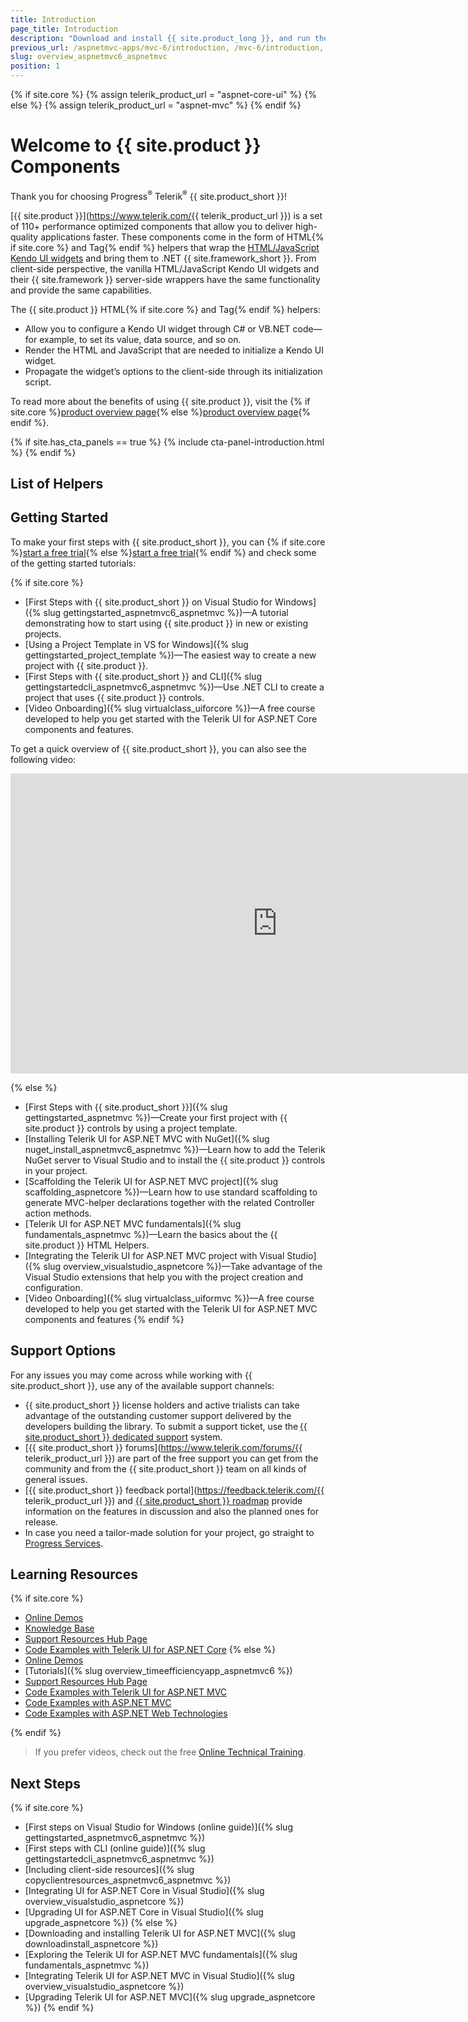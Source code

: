 ```yaml
---
title: Introduction
page_title: Introduction
description: "Download and install {{ site.product_long }}, and run the sample application."
previous_url: /aspnetmvc-apps/mvc-6/introduction, /mvc-6/introduction, /getting-started/kendo-ui-vs-mvc-wrappers
slug: overview_aspnetmvc6_aspnetmvc
position: 1
---
```

{% if site.core %}
    {% assign telerik_product_url = "aspnet-core-ui" %}
{% else %}
    {% assign telerik_product_url = "aspnet-mvc" %}
{% endif %}

# Welcome to {{ site.product }} Components

Thank you for choosing Progress<sup>®</sup> Telerik<sup>®</sup> {{ site.product_short }}!

[{{ site.product }}](https://www.telerik.com/{{ telerik_product_url }}) is a set of 110+ performance optimized components that allow you to deliver high-quality applications faster. These components come in the form of HTML{% if site.core %} and Tag{% endif %} helpers that wrap the [HTML/JavaScript Kendo UI widgets](https://docs.telerik.com/kendo-ui/introduction) and bring them to .NET {{ site.framework_short }}. From client-side perspective, the vanilla HTML/JavaScript Kendo UI widgets and their {{ site.framework }} server-side wrappers have the same functionality and provide the same capabilities.


The {{ site.product }} HTML{% if site.core %} and Tag{% endif %} helpers:
* Allow you to configure a Kendo UI widget through C# or VB.NET code&mdash;for example, to set its value, data source, and so on.
* Render the HTML and JavaScript that are needed to initialize a Kendo UI widget.
* Propagate the widget’s options to the client-side through its initialization script.

To read more about the benefits of using {{ site.product }}, visit the {% if site.core %}<a href="https://www.telerik.com/aspnet-core-ui" target="_blank">product overview page</a>{% else %}<a href="https://www.telerik.com/aspnet-mvc" target="_blank">product overview page</a>{% endif %}.

{% if site.has_cta_panels == true %}
{% include cta-panel-introduction.html %}
{% endif %}

## List of Helpers

<IntroTable>
   <IntroTableColumn>
      <IntroTableSection title="Barcodes">
         <IntroTableAnchor title="BarCode" href="slug:overview_barcodehelper_aspnetcore"></IntroTableAnchor>
         <IntroTableAnchor title="QRCode" href="slug:overview_qrcodehelper_aspnetcore"></IntroTableAnchor>
      </IntroTableSection>
      <IntroTableSection title="Chart Wizard">
         <IntroTableAnchor title="Chart Wizard" href="slug:htmlhelpers_overview_chartwizard"></IntroTableAnchor>
      </IntroTableSection>
      <IntroTableSection title="Charts">
         <IntroTableAnchor title="Chart" href="slug:htmlhelpers_charts_aspnetcore"></IntroTableAnchor>
         <IntroTableAnchor title="HeatMap" href="slug:overview_heatmaphelper_aspnetcore"></IntroTableAnchor>
         <IntroTableAnchor title="Sparkline" href="slug:overview_sparklineshelper_aspnetcore"></IntroTableAnchor>
         <IntroTableAnchor title="StockChart" href="slug:overview_stockcharthelper_aspnetcore"></IntroTableAnchor>
         <IntroTableAnchor title="TreeMap" href="slug:overview_treemaphelper_aspnetcore"></IntroTableAnchor>
      </IntroTableSection>
      <IntroTableSection title="Conversational UI">
         <IntroTableAnchor title="AIPrompt" href="slug:htmlhelpers_overview_aiprompt"></IntroTableAnchor>
         <IntroTableAnchor title="Chat" href="slug:htmlhelpers_chat_aspnetcore"></IntroTableAnchor>
      </IntroTableSection>
      <IntroTableSection title="Data Source">
         <IntroTableAnchor title="DataSource" href="slug:htmlhelpers_datasource_aspnetcore"></IntroTableAnchor>
      </IntroTableSection>
      <IntroTableSection title="Data Management">
         <IntroTableAnchor title="FileManager" href="slug:htmlhelpers_filemanager_aspnetcore_overview"></IntroTableAnchor>
         <IntroTableAnchor title="Filter" href="slug:htmlhelpers_filter_aspnetcore_overview"></IntroTableAnchor>
         <IntroTableAnchor title="Grid" href="slug:htmlhelpers_grid_aspnetcore_overview"></IntroTableAnchor>
         <IntroTableAnchor title="ListView" href="slug:htmlhelpers_listview_aspnetcore"></IntroTableAnchor>
         <IntroTableAnchor title="Pager" href="slug:htmlhelpers_pager_aspnet_overview"></IntroTableAnchor>
         <IntroTableAnchor title="PivotGrid" href="slug:overview_pivotgridhelper_aspnetcore"></IntroTableAnchor>
         <IntroTableAnchor title="PivotGridV2" href="slug:overview_pivotgridhelperv2_aspnetcore"></IntroTableAnchor>
         <IntroTableAnchor title="PropertyGrid" href="slug:htmlhelpers_overview_propertygrid"></IntroTableAnchor>
         <IntroTableAnchor title="Spreadsheet" href="slug:htmlhelpers_spreadsheet_aspnetcore"></IntroTableAnchor>
         <IntroTableAnchor title="TaskBoard" href="slug:htmlhelpers_taskboard_aspnetcore_overview"></IntroTableAnchor>
         <IntroTableAnchor title="TreeList" href="slug:htmlhelpers_treelist_aspnetcore"></IntroTableAnchor>
      </IntroTableSection>
      <IntroTableSection title="Diagrams and Maps">
         <IntroTableAnchor title="Diagram" href="slug:htmlhelpers_diagram_aspnetcore"></IntroTableAnchor>
         <IntroTableAnchor title="Map" href="slug:htmlhelpers_map_aspnetcore"></IntroTableAnchor>
         <IntroTableAnchor title="OrgChart" href="slug:htmlhelpers_orgchart_aspnetcore"></IntroTableAnchor>
      </IntroTableSection>
   </IntroTableColumn>
   <IntroTableColumn>
      <IntroTableSection title="Editors">
         <IntroTableAnchor title="AutoComplete" href="slug:htmlhelpers_autocomplete_aspnetcore"></IntroTableAnchor>
         <IntroTableAnchor title="Captcha" href="slug:htmlhelpers_captcha_overview"></IntroTableAnchor>
         <IntroTableAnchor title="CheckBox" href="slug:htmlhelpers_checkbox_aspnetcore_overview"></IntroTableAnchor>
         <IntroTableAnchor title="CheckBoxGroup" href="slug:htmlhelpers_checkboxgroup_aspnetcore_overview"></IntroTableAnchor>
         <IntroTableAnchor title="ColorGradient" href="slug:htmlhelpers_overview_colorgradient"></IntroTableAnchor>
         <IntroTableAnchor title="ColorPalette" href="slug:overview_colorpalettehelper_aspnetcore"></IntroTableAnchor>
         <IntroTableAnchor title="ColorPicker" href="slug:overview_colorpickerhelper_aspnetcore"></IntroTableAnchor>
         <IntroTableAnchor title="ComboBox" href="slug:htmlhelpers_combobox_aspnetcore"></IntroTableAnchor>
         <IntroTableAnchor title="DateInput" href="slug:htmlhelpers_dateinput_aspnetcore"></IntroTableAnchor>
         <IntroTableAnchor title="DatePicker" href="slug:htmlhelpers_datepicker_aspnetcore"></IntroTableAnchor>
         <IntroTableAnchor title="DateRangePicker" href="slug:htmlhelpers_daterangepicker_aspnetcore"></IntroTableAnchor>
         <IntroTableAnchor title="DateTimePicker" href="slug:htmlhelpers_datetimepicker_aspnetcore"></IntroTableAnchor>
         <IntroTableAnchor title="DropDownList" href="slug:htmlhelpers_dropdownlist_aspnetcore"></IntroTableAnchor>
         <IntroTableAnchor title="DropDownTree" href="slug:htmlhelpers_dropdowntree_aspnetcore"></IntroTableAnchor>
         <IntroTableAnchor title="Editor" href="slug:htmlhelpers_editor_aspnetcore"></IntroTableAnchor>
         <IntroTableAnchor title="FlatColorPicker" href="slug:overview_flatcolorpickerhelper_aspnetcore"></IntroTableAnchor>
         <IntroTableAnchor title="ImageEditor" href="slug:htmlhelpers_imageeditor_aspnetcore"></IntroTableAnchor>
         <IntroTableAnchor title="ListBox" href="slug:htmlhelpers_listbox_aspnetcore"></IntroTableAnchor>
         <IntroTableAnchor title="MaskedTextBox" href="slug:htmlhelpers_maskedtextbox_aspnetcore"></IntroTableAnchor>
         <IntroTableAnchor title="MultiColumnComboBox" href="slug:htmlhelpers_multicolumncombobox_aspnetcore"></IntroTableAnchor>
         <IntroTableAnchor title="MultiSelect" href="slug:htmlhelpers_multiselect_aspnetcore"></IntroTableAnchor>
         <IntroTableAnchor title="NumericTextBox" href="slug:htmlhelpers_numerictextbox_aspnetcore"></IntroTableAnchor>
         <IntroTableAnchor title="OTP Input" href="slug:overview_otpinputhelper"></IntroTableAnchor>
         <IntroTableAnchor title="RadioButton" href="slug:htmlhelpers_radiobutton_aspnetcore"></IntroTableAnchor>
         <IntroTableAnchor title="RadioGroup" href="slug:htmlhelpers_radiogroup_aspnetcore_overview"></IntroTableAnchor>
         <IntroTableAnchor title="Rating" href="slug:htmlhelpers_rating_aspnetcore_overview"></IntroTableAnchor>
         <IntroTableAnchor title="Signature" href="slug:overview_telerikui_signature_component"></IntroTableAnchor>
         <IntroTableAnchor title="Slider" href="slug:overview_sliderhelper_aspnetcore"></IntroTableAnchor>
         <IntroTableAnchor title="Switch" href="slug:overview_switchhelper_aspnetcore"></IntroTableAnchor>
         <IntroTableAnchor title="TextArea" href="slug:htmlhelpers_overview_textarea"></IntroTableAnchor>
         <IntroTableAnchor title="TextBox" href="slug:htmlhelpers_overview_textbox"></IntroTableAnchor>
         <IntroTableAnchor title="TimeDurationPicker" href="slug:htmlhelpers_timedurationpickerhelper_overview"></IntroTableAnchor>
         <IntroTableAnchor title="TimePicker" href="slug:overview_timepickerhelper_aspnetcore"></IntroTableAnchor>
         <IntroTableAnchor title="Upload" href="slug:htmlhelpers_upload_aspnetcore"></IntroTableAnchor>
         <IntroTableAnchor title="Validator Demos" href="https://demos.telerik.com/{{ site.platform }}/validator"></IntroTableAnchor>
      </IntroTableSection>
   </IntroTableColumn>
   <IntroTableColumn>
      <IntroTableSection title="Gauges">
         <IntroTableAnchor title="ArcGauge" href="slug:overview_arcgaugehelper_aspnetcore"></IntroTableAnchor>
         <IntroTableAnchor title="CircularGauge" href="slug:overview_circulargaugehelper_aspnetcore"></IntroTableAnchor>
         <IntroTableAnchor title="LinearGauge" href="slug:overview_lineargaugehelper_aspnetcore"></IntroTableAnchor>
         <IntroTableAnchor title="RadialGauge" href="slug:overview_radialgaugehelper_aspnetcore"></IntroTableAnchor>
      </IntroTableSection>
      <IntroTableSection title="Interactivity and UX">
         <IntroTableAnchor title="Circular ProgressBar" href="slug:htmlhelpers_circular_progressbar_aspnetcore"></IntroTableAnchor>
         <IntroTableAnchor title="Loader" href="slug:htmlhelpers_loader_aspnetcore_overview"></IntroTableAnchor>
         <IntroTableAnchor title="ProgressBar" href="slug:htmlhelpers_progressbar_aspnetcore"></IntroTableAnchor>
         <IntroTableAnchor title="SkeletonContainer" href="slug:htmlhelpers_skeletoncontainer_aspnetcore_overview"></IntroTableAnchor>
         <IntroTableAnchor title="Sortable" href="slug:htmlhelpers_sortable_aspnetcore"></IntroTableAnchor>
      </IntroTableSection>
      <IntroTableSection title="Layout">
         <IntroTableAnchor title="Avatar" href="slug:overview_avatarhelper_aspnetcore"></IntroTableAnchor>
         <IntroTableAnchor title="Badge" href="slug:overview_badgehelper_aspnetcore"></IntroTableAnchor>
         <IntroTableAnchor title="Cards" href="slug:cards_aspnetmvc6_aspnetmvc"></IntroTableAnchor>
         <IntroTableAnchor title="Dialog" href="slug:overview_dialoghelper_aspnetcore"></IntroTableAnchor>
         <IntroTableAnchor title="DockManager" href="slug:overview_dockmanagerhelper_aspnetcore"></IntroTableAnchor>
         <IntroTableAnchor title="ExpansionPanel" href="slug:htmlhelpers_expansionpanel_aspnetcore"></IntroTableAnchor>
         <IntroTableAnchor title="Form" href="slug:htmlhelpers_form_aspnetcore_overview"></IntroTableAnchor>
         <IntroTableAnchor title="GridLayout" href="slug:htmlhelpers_aspnet_gridlayout_overview"></IntroTableAnchor>
         <IntroTableAnchor title="Notification" href="slug:htmlhelpers_notification_aspnetcore"></IntroTableAnchor>
         <IntroTableAnchor title="PopOver" href="slug:htmlhelpers_overview_popover"></IntroTableAnchor>
         <IntroTableAnchor title="Responsive Panel" href="slug:htmlhelpers_responsivepanel_aspnetcore"></IntroTableAnchor>
         <IntroTableAnchor title="Splitter" href="slug:htmlhelpers_splitter_aspnetcore"></IntroTableAnchor>
         <IntroTableAnchor title="StackLayout" href="slug:htmlhelpers_aspnet_stacklayout_overview"></IntroTableAnchor>
         <IntroTableAnchor title="TileLayout" href="slug:htmlhelpers_aspnet_tilelayout_overview"></IntroTableAnchor>
         <IntroTableAnchor title="Tooltip" href="slug:htmlhelpers_tooltip_aspnetcore"></IntroTableAnchor>
         <IntroTableAnchor title="Window" href="slug:htmlhelpers_window_aspnetcore"></IntroTableAnchor>
      </IntroTableSection>
      <IntroTableSection title="Media">
         <IntroTableAnchor title="MediaPLayer" href="slug:htmlhelpers_mediaplayer_aspnetcore"></IntroTableAnchor>
         <IntroTableAnchor title="ScrollView" href="slug:htmlhelpers_scrollview_aspnetcore"></IntroTableAnchor>
      </IntroTableSection>
   </IntroTableColumn>
   <IntroTableColumn>
      <IntroTableSection title="Navigation">
         <IntroTableAnchor title="ActionSheet" href="slug:htmlhelpers_actionsheet_aspnetcore"></IntroTableAnchor>
         <IntroTableAnchor title="AppBar" href="slug:htmlhelpers_appbar_aspnetcore_overview"></IntroTableAnchor>
         <IntroTableAnchor title="BottomNavigation" href="slug:htmlhelpers_bottomnavigation_aspnetcore"></IntroTableAnchor>
         <IntroTableAnchor title="Breadcrumb" href="slug:htmlhelpers_breadcrumb_aspnetcore_overview"></IntroTableAnchor>
         <IntroTableAnchor title="Button" href="slug:htmlhelpers_button_aspnetcore"></IntroTableAnchor>
         <IntroTableAnchor title="ButtonGroup" href="slug:htmlhelpers_buttongroup_aspnetcore"></IntroTableAnchor>
         <IntroTableAnchor title="Chip" href="slug:htmlhelpers_chip_aspnetcore_overview"></IntroTableAnchor>
         <IntroTableAnchor title="ChipList" href="slug:htmlhelpers_chiplist_aspnetcore_overview"></IntroTableAnchor>
         <IntroTableAnchor title="Drawer" href="slug:htmlhelpers_drawer_aspnetcore"></IntroTableAnchor>
         <IntroTableAnchor title="DropDownButton" href="slug:htmlhelpers_dropdownbutton_aspnetcore"></IntroTableAnchor>
         <IntroTableAnchor title="FloatingActionButton" href="slug:htmlhelpers_floatingactionbutton_aspnetcore"></IntroTableAnchor>
         <IntroTableAnchor title="Menu" href="slug:htmlhelpers_menu_aspnetcore"></IntroTableAnchor>
         <IntroTableAnchor title="PanelBar" href="slug:htmlhelpers_panelbar_aspnetcore"></IntroTableAnchor>
         <IntroTableAnchor title="SplitButton" href="slug:htmlhelpers_splitbutton_aspnetcore"></IntroTableAnchor>
         <IntroTableAnchor title="Stepper" href="slug:htmlhelpers_stepper_aspnetcore_overview"></IntroTableAnchor>
         <IntroTableAnchor title="TabStrip" href="slug:htmlhelpers_tabstrip_aspnetcore"></IntroTableAnchor>
         <IntroTableAnchor title="Timeline" href="slug:overview_htmlhelpers_timeline_aspnetcore"></IntroTableAnchor>
         <IntroTableAnchor title="ToolBar" href="slug:htmlhelpers_toolbar_aspnetcore"></IntroTableAnchor>
         <IntroTableAnchor title="TreeView" href="slug:htmlhelpers_treeview_aspnetcore"></IntroTableAnchor>
         <IntroTableAnchor title="Wizard" href="slug:htmlhelpers_wizard_aspnetcore_overview"></IntroTableAnchor>
      </IntroTableSection>
      <IntroTableSection title="PDF">
         <IntroTableAnchor title="PDFViewer" href="slug:htmlhelpers_pdfviewer_aspnetcore"></IntroTableAnchor>
      </IntroTableSection>
      <IntroTableSection title="Scheduling">
         <IntroTableAnchor title="Calendar" href="slug:htmlhelpers_overview_calendarhelper_aspnetcore"></IntroTableAnchor>
         <IntroTableAnchor title="Gantt" href="slug:htmlhelpers_gantt_aspnetcore"></IntroTableAnchor>
         <IntroTableAnchor title="MultiViewCalendar" href="slug:overview_multiviewcalendar_htmlhelper_aspnetcore"></IntroTableAnchor>
         <IntroTableAnchor title="Scheduler" href="slug:htmlhelpers_scheduler_aspnetcore"></IntroTableAnchor>
      </IntroTableSection>
      <IntroTableSection title="Template">
         <IntroTableAnchor title="Template" href="slug:htmlhelpers_overview_template"></IntroTableAnchor>
      </IntroTableSection>
   </IntroTableColumn>
   <IntroTableColumn>
      <IntroTableSection title="Document Processing">
         <IntroTableAnchor title="PdfProcessing" href="https://docs.telerik.com/devtools/document-processing/libraries/radpdfprocessing/overview"></IntroTableAnchor>
         <IntroTableAnchor title="SpreadProcessing" href="https://docs.telerik.com/devtools/document-processing/libraries/radspreadprocessing/overview"></IntroTableAnchor>
         <IntroTableAnchor title="SpreadStreamProcessing" href="https://docs.telerik.com/devtools/document-processing/libraries/radspreadstreamprocessing/overview"></IntroTableAnchor>
         <IntroTableAnchor title="WordsProcessing" href="https://docs.telerik.com/devtools/document-processing/libraries/radwordsprocessing/overview"></IntroTableAnchor>
         <IntroTableAnchor title="ZipLibrary" href="https://docs.telerik.com/devtools/document-processing/libraries/radziplibrary/overview"></IntroTableAnchor>
      </IntroTableSection>
   </IntroTableColumn>
 </IntroTable>

## Getting Started

To make your first steps with {{ site.product_short }}, you can {% if site.core %}<a href="https://www.telerik.com/aspnet-core-ui" target="_blank">start a free trial</a>{% else %}<a href="https://www.telerik.com/aspnet-mvc" target="_blank">start a free trial</a>{% endif %} and check some of the getting started tutorials:

{% if site.core %}
* [First Steps with {{ site.product_short }} on Visual Studio for Windows]({% slug gettingstarted_aspnetmvc6_aspnetmvc %})&mdash;A tutorial demonstrating how to start using {{ site.product }} in new or existing projects.
* [Using a Project Template in VS for Windows]({% slug gettingstarted_project_template %})&mdash;The easiest way to create a new project with {{ site.product }}.
* [First Steps with {{ site.product_short }} and CLI]({% slug gettingstartedcli_aspnetmvc6_aspnetmvc %})&mdash;Use .NET CLI to create a project that uses {{ site.product }} controls.
* [Video Onboarding]({% slug virtualclass_uiforcore %})&mdash;A free course developed to help you get started with the Telerik UI for ASP.NET Core components and features.

To get a quick overview of  {{ site.product_short }}, you can also see the following video:

<iframe width="853" height="480" src="https://www.youtube.com/embed/jAOZY9TZi78?list=PLvmaC-XMqeBaHWzU1zyFgaNi2pcuix6Ps" frameborder="0" allow="accelerometer; autoplay; encrypted-media; gyroscope; picture-in-picture" allowfullscreen></iframe>

{% else %}
* [First Steps with {{ site.product_short }}]({% slug gettingstarted_aspnetmvc %})&mdash;Create your first project with {{ site.product }} controls by using a project template.
* [Installing Telerik UI for ASP.NET MVC with NuGet]({% slug nuget_install_aspnetmvc6_aspnetmvc %})&mdash;Learn how to add the Telerik NuGet server to Visual Studio and to install the {{ site.product }} controls in your project.
* [Scaffolding the Telerik UI for ASP.NET MVC project]({% slug scaffolding_aspnetcore %})&mdash;Learn how to use standard scaffolding to generate MVC-helper declarations together with the related Controller action methods.
* [Telerik UI for ASP.NET MVC fundamentals]({% slug fundamentals_aspnetmvc %})&mdash;Learn the basics about the {{ site.product }} HTML Helpers.
* [Integrating the Telerik UI for ASP.NET MVC project with Visual Studio]({% slug overview_visualstudio_aspnetcore %})&mdash;Take advantage of the Visual Studio extensions that help you with the project creation and configuration.
* [Video Onboarding]({% slug virtualclass_uiformvc %})&mdash;A free course developed to help you get started with the Telerik UI for ASP.NET MVC components and features
{% endif %}

## Support Options

For any issues you may come across while working with {{ site.product_short }}, use any of the available support channels:

* {{ site.product_short }} license holders and active trialists can take advantage of the outstanding customer support delivered by the developers building the library. To submit a support ticket, use the [{{ site.product_short }} dedicated support](https://www.telerik.com/account/support-tickets/) system.
* [{{ site.product_short }} forums](https://www.telerik.com/forums/{{ telerik_product_url }}) are part of the free support you can get from the community and from the {{ site.product_short }} team on all kinds of general issues.
* [{{ site.product_short }} feedback portal](https://feedback.telerik.com/{{ telerik_product_url }}) and [{{ site.product_short }} roadmap](https://www.telerik.com/support/whats-new/kendo-ui/roadmap) provide information on the features in discussion and also the planned ones for release.
* In case you need a tailor-made solution for your project, go straight to [Progress Services](https://www.progress.com/services).

## Learning Resources

{% if site.core %}
* [Online Demos](https://demos.telerik.com/aspnet-core/)
* [Knowledge Base](https://docs.telerik.com/aspnet-core/knowledge-base.html)
* [Support Resources Hub Page](https://www.telerik.com/support/aspnet-core)
* [Code Examples with Telerik UI for ASP.NET Core](https://github.com/telerik/ui-for-aspnet-core-examples)
{% else %}
* [Online Demos](https://demos.telerik.com/aspnet-mvc/)
* [Tutorials]({% slug overview_timeefficiencyapp_aspnetmvc6 %})
* [Support Resources Hub Page](https://www.telerik.com/support/aspnet-mvc)
* [Code Examples with Telerik UI for ASP.NET MVC](https://github.com/telerik/ui-for-aspnet-mvc-examples)
* [Code Examples with ASP.NET MVC](https://github.com/telerik/kendo-examples-asp-net-mvc)
* [Code Examples with ASP.NET Web Technologies](https://github.com/telerik/kendo-examples-asp-net)

{% endif %}

>If you prefer videos, check out the free [Online Technical Training](https://docs.telerik.com/{{site.platform}}/virtual-classroom).

## Next Steps

{% if site.core %}
* [First steps on Visual Studio for Windows (online guide)]({% slug gettingstarted_aspnetmvc6_aspnetmvc %})
* [First steps with CLI (online guide)]({% slug gettingstartedcli_aspnetmvc6_aspnetmvc %})
* [Including client-side resources]({% slug copyclientresources_aspnetmvc6_aspnetmvc %})
* [Integrating UI for ASP.NET Core in Visual Studio]({% slug overview_visualstudio_aspnetcore %})
* [Upgrading UI for ASP.NET Core in Visual Studio]({% slug upgrade_aspnetcore %})
{% else %}
* [Downloading and installing Telerik UI for ASP.NET MVC]({% slug downloadinstall_aspnetcore %})
* [Exploring the Telerik UI for ASP.NET MVC fundamentals]({% slug fundamentals_aspnetmvc %})
* [Integrating Telerik UI for ASP.NET MVC in Visual Studio]({% slug overview_visualstudio_aspnetcore %})
* [Upgrading Telerik UI for ASP.NET MVC]({% slug upgrade_aspnetcore %})
{% endif %}
